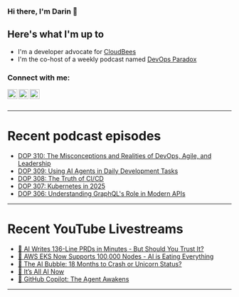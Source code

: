 ### Hi there, I'm Darin 👋

## Here's what I'm up to
- I'm a developer advocate for [CloudBees][cloudbees-website]
- I'm the co-host of a weekly podcast named [DevOps Paradox][dop-website]

### Connect with me:

[<img align="left" alt="darinpope | Twitter" width="22px" src="https://cdn.jsdelivr.net/npm/simple-icons@v3/icons/twitter.svg" />][twitter]
[<img align="left" alt="darinpope | LinkedIn" width="22px" src="https://cdn.jsdelivr.net/npm/simple-icons@v3/icons/linkedin.svg" />][linkedin]
[<img align="left" alt="darinpope | Instagram" width="22px" src="https://cdn.jsdelivr.net/npm/simple-icons@v3/icons/instagram.svg" />][instagram]

<br />
<br />

---

# Recent podcast episodes
<!-- BLOG-POST-LIST:START -->
- [DOP 310: The Misconceptions and Realities of DevOps, Agile, and Leadership](https://www.devopsparadox.com/episodes/the-misconceptions-and-realities-of-devops-agile-and-leadership-310/)
- [DOP 309: Using AI Agents in Daily Development Tasks](https://www.devopsparadox.com/episodes/using-ai-agents-in-daily-development-tasks-309/)
- [DOP 308: The Truth of CI/CD](https://www.devopsparadox.com/episodes/the-truth-of-ci-cd-308/)
- [DOP 307: Kubernetes in 2025](https://www.devopsparadox.com/episodes/kubernetes-in-2025-307/)
- [DOP 306: Understanding GraphQL&#39;s Role in Modern APIs](https://www.devopsparadox.com/episodes/understanding-graphql-s-role-in-modern-apis-306/)
<!-- BLOG-POST-LIST:END -->

---

# Recent YouTube Livestreams
<!-- YOUTUBE:START -->
- [🔴 AI Writes 136-Line PRDs in Minutes - But Should You Trust It?](https://www.youtube.com/watch?v=ua_nddvJ6b4)
- [🔴 AWS EKS Now Supports 100,000 Nodes - AI is Eating Everything](https://www.youtube.com/watch?v=XX4rVD0oHGo)
- [🔴 The AI Bubble: 18 Months to Crash or Unicorn Status?](https://www.youtube.com/watch?v=WkUmB7VcKMk)
- [🔴 It’s All AI Now](https://www.youtube.com/watch?v=SB-6HUHJMs0)
- [🔴 GitHub Copilot: The Agent Awakens](https://www.youtube.com/watch?v=VoG22dIie0k)
<!-- YOUTUBE:END -->

---


[website]: https://www.darinpope.com/
[twitter]: https://twitter.com/darinpope
[youtube]: https://youtube.com/darinpope
[instagram]: https://instagram.com/darinpope
[linkedin]: https://linkedin.com/in/darinpope
[cloudbees-website]: https://www.cloudbees.com/
[dop-website]: https://www.devopsparadox.com/

<!--
**darinpope/darinpope** is a ✨ _special_ ✨ repository because its `README.md` (this file) appears on your GitHub profile.

Here are some ideas to get you started:

- 🔭 I’m currently working on ...
- 🌱 I’m currently learning ...
- 👯 I’m looking to collaborate on ...
- 🤔 I’m looking for help with ...
- 💬 Ask me about ...
- 📫 How to reach me: ...
- 😄 Pronouns: ...
- ⚡ Fun fact: ...
-->
